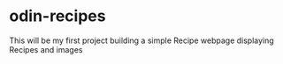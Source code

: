 # odin-recipes

This will be my first project building a simple Recipe webpage displaying Recipes and images
